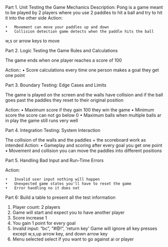 

Part 1. Unit Testing the Game Mechanics
Description:
Pong is a game meant to be played by 2 players where you use 2 paddles to hit a ball and try to hit it into the other side
Action:

	•	Movement can move your paddles up and down
	•	Collision detection game detects when the paddle hits the ball
w,s or arrow keys to move


Part 2. Logic Testing the Game Rules and Calculations

The game ends when one player reaches a score of 100

Action::
	•	Score calculations every time one person makes a goal they get one point 


Part 3. Boundary Testing: Edge Cases and Limits

The game is played on the screen and the walls have collision and if the ball goes past the paddles they reset to their original position

Action:
•	Maximum score if they gain 100 they win the game
•	Minimum score the score can not go below 0
•	Maximum balls when multiple balls ar in play the game still runs very well



Part 4. Integration Testing: System Interaction

The collision of the walls and the paddles + the scoreboard work as intended
Action:
	•	Gameplay and scoring after every goal you get one point
	•	Movement and collision you can move the paddles into different positions



Part 5. Handling Bad Input and Run-Time Errors

Action:

	•	Invalid user input nothing will happen
	•	Unexpected game states you'll have to reset the game
	•	Error handling no it does not






Part 6: Build a table to present all the test information


1. Player count: 
2 players
2. Game will start and expect you to have another player
3. Score increase 
1	
4. You gain 1 point for every goal
5. Invalid input:
“bc”, “#@!”, 'return key' 
Game will ignore all key presses except w,s,up arrow key, and down arrow key
6. Menu selected
select if you want to go against ai or player


